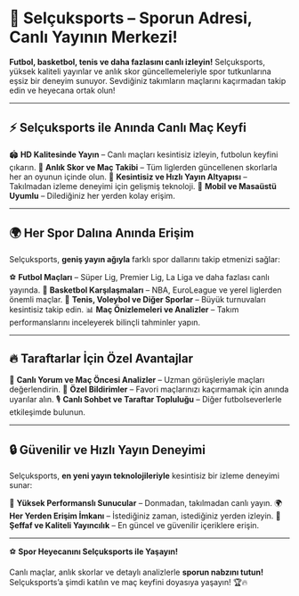 # 🎥 Selçuksports – Sporun Adresi, Canlı Yayının Merkezi!

**Futbol, basketbol, tenis ve daha fazlasını canlı izleyin!** Selçuksports, yüksek kaliteli yayınlar ve anlık skor güncellemeleriyle spor tutkunlarına eşsiz bir deneyim sunuyor. Sevdiğiniz takımların maçlarını kaçırmadan takip edin ve heyecana ortak olun!

---

## ⚡ Selçuksports ile Anında Canlı Maç Keyfi

🏟 **HD Kalitesinde Yayın** – Canlı maçları kesintisiz izleyin, futbolun keyfini çıkarın.
📡 **Anlık Skor ve Maç Takibi** – Tüm liglerden güncellenen skorlarla her an oyunun içinde olun.
🚀 **Kesintisiz ve Hızlı Yayın Altyapısı** – Takılmadan izleme deneyimi için gelişmiş teknoloji.
📱 **Mobil ve Masaüstü Uyumlu** – Dilediğiniz her yerden kolay erişim.

---

## 🌍 Her Spor Dalına Anında Erişim

Selçuksports, **geniş yayın ağıyla** farklı spor dallarını takip etmenizi sağlar:

⚽ **Futbol Maçları** – Süper Lig, Premier Lig, La Liga ve daha fazlası canlı yayında.
🏀 **Basketbol Karşılaşmaları** – NBA, EuroLeague ve yerel liglerden önemli maçlar.
🎾 **Tenis, Voleybol ve Diğer Sporlar** – Büyük turnuvaları kesintisiz takip edin.
📊 **Maç Önizlemeleri ve Analizler** – Takım performanslarını inceleyerek bilinçli tahminler yapın.

---

## 🔥 Taraftarlar İçin Özel Avantajlar

📢 **Canlı Yorum ve Maç Öncesi Analizler** – Uzman görüşleriyle maçları değerlendirin.
🔔 **Özel Bildirimler** – Favori maçlarınızı kaçırmamak için anında uyarılar alın.
🎙 **Canlı Sohbet ve Taraftar Topluluğu** – Diğer futbolseverlerle etkileşimde bulunun.

---

## 🔒 Güvenilir ve Hızlı Yayın Deneyimi

Selçuksports, **en yeni yayın teknolojileriyle** kesintisiz bir izleme deneyimi sunar:

🔐 **Yüksek Performanslı Sunucular** – Donmadan, takılmadan canlı yayın.
🌍 **Her Yerden Erişim İmkanı** – İstediğiniz zaman, istediğiniz yerden izleyin.
📜 **Şeffaf ve Kaliteli Yayıncılık** – En güncel ve güvenilir içeriklere erişin.

---

⚽ **Spor Heyecanını Selçuksports ile Yaşayın!**

Canlı maçlar, anlık skorlar ve detaylı analizlerle **sporun nabzını tutun!** Selçuksports’a şimdi katılın ve maç keyfini doyasıya yaşayın! 🏆🔥

